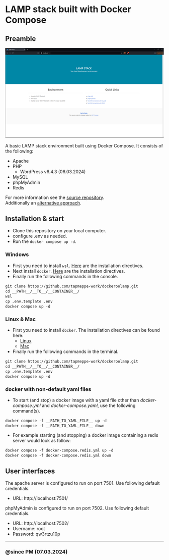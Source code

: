 # LAMP stack built with Docker Compose

## Preamble
![Landing Page](screenshot.png)

A basic LAMP stack environment built using Docker Compose. It consists of the following:
- Apache
- PHP
  - WordPress v6.4.3 (06.03.2024)
- MySQL
- phpMyAdmin
- Redis

For more information see the [source repository](https://github.com/sprintcube/docker-compose-lamp).<br>
Additionally an [alternative approach](https://medium.com/@mikez_dg/how-to-set-up-a-simple-lamp-server-with-docker-images-in-2023-9b0e24476ec6).


## Installation & start
- Clone this repository on your local computer.
- configure .env as needed.
- Run the `docker compose up -d`.

### Windows
- First you need to install `wsl`. [Here](https://learn.microsoft.com/en-us/windows/wsl/install) are the installation directives.
- Next install `docker`. [Here](https://docs.docker.com/desktop/install/windows-install/) are the installation directives.
- Finally run the following commands in the console.
```shell
git clone https://github.com/tapmeppe-work/dockeroolamp.git
cd __PATH__/__TO__/__CONTAINER__/
wsl
cp .env.template .env
docker compose up -d
```

### Linux & Mac
- First you need to install `docker`. The installation directives can be found here:
  - [Linux](https://docs.docker.com/desktop/install/linux-install/)
  - [Mac](https://docs.docker.com/desktop/install/mac-install/)
- Finally run the following commands in the terminal.
```shell
git clone https://github.com/tapmeppe-work/dockeroolamp.git
cd __PATH__/__TO__/__CONTAINER__/
cp .env.template .env
docker compose up -d
```

### docker with non-default yaml files
- To start (and stop) a docker image with a yaml file other than *docker-compose.yml* and *docker-compose.yaml*, use the following command(s).
```shell
docker compose -f __PATH_TO_YAML_FILE__ up -d
docker compose -f __PATH_TO_YAML_FILE__ down
```
- For example starting (and stopping) a docker image containing a redis server would look as follow:
```shell
docker compose -f docker-compose.redis.yml up -d
docker compose -f docker-compose.redis.yml down
```

## User interfaces
The apache server is configured to run on port 7501. Use following default credentials.
- URL: http://localhost:7501/

phpMyAdmin is configured to run on port 7502. Use following default credentials.
- URL: http://localhost:7502/ 
- Username: root  
- Password: qw3rtzu10p

---
### @since PM (07.03.2024)
